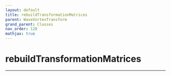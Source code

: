 ```yaml
---
layout: default
title: rebuildTransformationMatrices
parent: WaveVortexTransform
grand_parent: Classes
nav_order: 128
mathjax: true
---
```


#  rebuildTransformationMatrices




---

